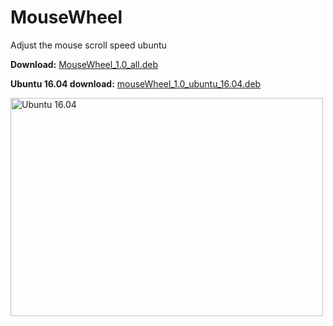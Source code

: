 # MouseWheel
Adjust the mouse scroll speed ubuntu
<p><strong>Download:</strong>&nbsp;<a href="https://raw.githubusercontent.com/muharemovic/MouseWheel/master/MouseWheel_1.0_all.deb">MouseWheel_1.0_all.deb</a></p>
<p><strong>Ubuntu 16.04 download:</strong>&nbsp;<a href="https://github.com/muharemovic/MouseWheel/raw/master/mouseWheel_1.0_ubuntu_16.04.deb">mouseWheel_1.0_ubuntu_16.04.deb</a></p>
<p><img src="https://s21.postimg.org/i0zp7mruv/ubuntu.png" alt="Ubuntu 16.04" width="500" height="349" /></p>
